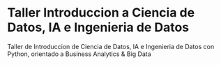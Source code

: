 # Taller Introduccion a Ciencia de Datos, IA e Ingenieria de Datos
Taller de Introduccion de Ciencia de Datos, IA e Ingenieria de Datos con Python, orientado a Business Analytics &amp; Big Data
